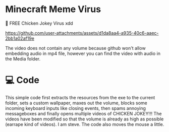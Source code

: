 # Minecraft Meme Virus
👾 FREE Chicken Jokey Virus xdd


https://github.com/user-attachments/assets/d1da8aa4-a935-40c6-aaec-2bb1a02af19e


The video does not contain any volume because github won't allow embedding audio in mp4 file, however you can find the video with audio in the Media folder.

# 💻 Code

This simple code first extracts the resources from the exe to the current folder, sets a custom wallpaper, maxes out the volume, blocks some incoming keyboard inputs like closing events, then spams annoying messageboxes and finally opens multiple videos of CHICKEN JOKEY!!! The videos have been modified so that the volume is already as high as possible (earrape kind of videos). I am steve. The code also moves the mouse a little.
